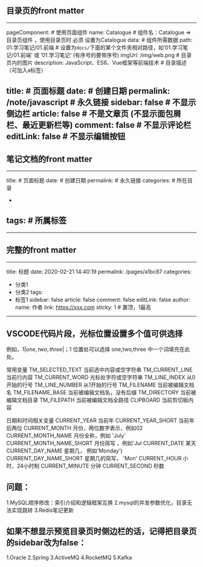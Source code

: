 ## 目录页的front matter

---
pageComponent: # 使用页面组件
  name: Catalogue # 组件名：Catalogue => 目录页组件 ，使用目录页时 必须 设置为Catalogue
  data: # 组件所需数据
    path:  01.学习笔记/01.前端 # 设置为`docs/`下面的某个文件夹相对路径，如‘01.学习笔记/01.前端’ 或 ’01.学习笔记‘ (有序号的要带序号)
    imgUrl: /img/web.png # 目录页内的图片
    description: JavaScript、ES6、Vue框架等前端技术 # 目录描述（可加入a标签）

title:  # 页面标题
date:  # 创建日期
permalink: /note/javascript # 永久链接
sidebar: false # 不显示侧边栏
article: false # 不是文章页 (不显示面包屑栏、最近更新栏等)
comment: false # 不显示评论栏
editLink: false # 不显示编辑按钮
---

## 笔记文档的front matter
---
title:     # 页面标题
date:     # 创建日期
permalink:  # 永久链接
categories:  # 所在目录

  - 
tags:    # 所属标签
  - 
---

## 完整的front matter 
---
title: 标题
date: 2020-02-21 14:40:19
permalink: /pages/a1bc87
categories:
  - 分类1
  - 分类2
tags:
  - 标签1
sidebar: false
article: false
comment: false
editLink: false
author:
 name: 作者
 link: https://xxx.com
sticky: 1  # 置顶，1最高
---


## VSCODE代码片段，光标位置设置多个值可供选择

例如，${1|one,two,three|}；$1 位置处可以选择 one,two,three 中一个词填充在此处。

常用变量
    TM_SELECTED_TEXT 当前选中内容或空字符串
    TM_CURRENT_LINE 当前行内容
    TM_CURRENT_WORD 光标处字符或空字符串
    TM_LINE_INDEX 从0开始的行号
    TM_LINE_NUMBER 从1开始的行号
    TM_FILENAME 当前被编辑文档名
    TM_FILENAME_BASE 当前被编辑文档名，没有后缀
    TM_DIRECTORY 当前被编辑文档目录
    TM_FILEPATH 当前被编辑文档全路径
    CLIPBOARD 当前剪切板内容

日期和时间相关变量
    CURRENT_YEAR 当前年
    CURRENT_YEAR_SHORT 当前年后两位
    CURRENT_MONTH 月份，两位数字表示，例如02
    CURRENT_MONTH_NAME 月份全称，例如 'July'
    CURRENT_MONTH_NAME_SHORT 月份简写 ，例如'Jul
    CURRENT_DATE 某天
    CURRENT_DAY_NAME 星期几， 例如'Monday')
    CURRENT_DAY_NAME_SHORT 星期几的简写， 'Mon'
    CURRENT_HOUR 小时，24小时制
    CURRENT_MINUTE 分钟
    CURRENT_SECOND 秒数


## 问题：
1.MySQL顺序修改：索引介绍和逻辑框架互换
2.mysql的并发参数优化，目录无法实现跳转
3.Redis笔记更新

## 如果不想显示预览目录页时侧边栏的话，记得把目录页的sidebar改为false：
1.Oracle
2.Spring
3.ActiveMQ
4.RocketMQ
5.Kafka







